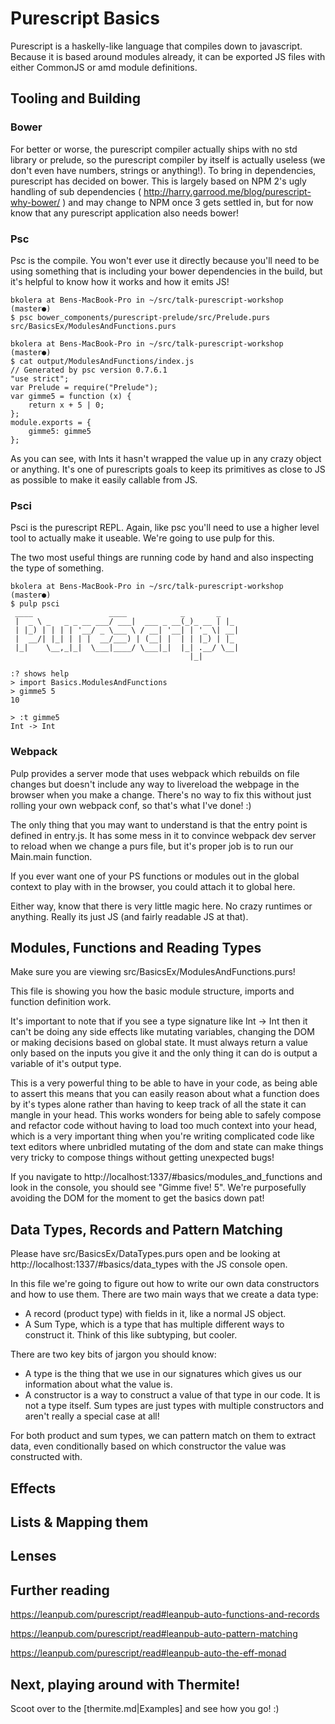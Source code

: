 # Purescript Basics

Purescript is a haskelly-like language that compiles down to javascript. Because it is based around
modules already, it can be exported JS files with either CommonJS or amd module definitions.

## Tooling and Building

### Bower

For better or worse, the purescript compiler actually ships with no std library or prelude, so
the purescript compiler by itself is actually useless (we don't even have numbers, strings or anything!).
To bring in dependencies, purescript has decided on bower. This is largely based on NPM 2's ugly handling
of sub dependencies ( http://harry.garrood.me/blog/purescript-why-bower/ ) and may change to NPM once
3 gets settled in, but for now know that any purescript application also needs bower!

### Psc 

Psc is the compile. You won't ever use it directly because you'll need to be using something that is 
including your bower dependencies in the build, but it's helpful to know how it works and how it emits
JS!

```
bkolera at Bens-MacBook-Pro in ~/src/talk-purescript-workshop (master●)
$ psc bower_components/purescript-prelude/src/Prelude.purs src/BasicsEx/ModulesAndFunctions.purs

bkolera at Bens-MacBook-Pro in ~/src/talk-purescript-workshop (master●)
$ cat output/ModulesAndFunctions/index.js
// Generated by psc version 0.7.6.1
"use strict";
var Prelude = require("Prelude");
var gimme5 = function (x) {
    return x + 5 | 0;
};
module.exports = {
    gimme5: gimme5
};
```

As you can see, with Ints it hasn't wrapped the value up in any crazy object or anything. It's 
one of purescripts goals to keep its primitives as close to JS as possible to make it easily 
callable from JS.

### Psci 

Psci is the purescript REPL. Again, like psc you'll need to use a higher level tool to actually
make it useable. We're going to use pulp for this.

The two most useful things are running code by hand and also inspecting the type of something.

```
bkolera at Bens-MacBook-Pro in ~/src/talk-purescript-workshop (master●)
$ pulp psci
 ____                 ____            _       _
 |  _ \ _   _ _ __ ___/ ___|  ___ _ __(_)_ __ | |_
 | |_) | | | | '__/ _ \___ \ / __| '__| | '_ \| __|
 |  __/| |_| | | |  __/___) | (__| |  | | |_) | |_
 |_|    \__,_|_|  \___|____/ \___|_|  |_| .__/ \__|
                                        |_|

:? shows help
> import Basics.ModulesAndFunctions
> gimme5 5
10

> :t gimme5
Int -> Int
```

### Webpack

Pulp provides a server mode that uses webpack which rebuilds on file changes but doesn't include
any way to livereload the webpage in the browser when you make a change. There's no way to fix
this without just rolling your own webpack conf, so that's what I've done! :)

The only thing that you may want to understand is that the entry point is defined in entry.js. It 
has some mess in it to convince webpack dev server to reload when we change a purs file, but it's
proper job is to run our Main.main function.

If you ever want one of your PS functions or modules out in the global context to play with in 
the browser, you could attach it to global here. 

Either way, know that there is very little magic here. No crazy runtimes or anything. Really its
just JS (and fairly readable JS at that).

## Modules, Functions and Reading Types

Make sure you are viewing src/BasicsEx/ModulesAndFunctions.purs!

This file is showing you how the basic module structure, imports and function definition work.

It's important to note that if you see a type signature like Int -> Int then it can't be doing
any side effects like mutating variables, changing the DOM or making decisions based on global
state. It must always return a value only based on the inputs you give it and the only thing it
can do is output a variable of it's output type. 

This is a very powerful thing to be able to have in your code, as being able to assert this means 
that you can easily reason about what a function does by it's types alone rather than having to
keep track of all the state it can mangle in your head. This works wonders for being able to 
safely compose and refactor code without having to load too much context into your head, which is
a very important thing when you're writing complicated code like text editors where unbridled 
mutating of the dom and state can make things very tricky to compose things without getting unexpected
bugs!

If you navigate to http://localhost:1337/#basics/modules_and_functions and look in the console,
you should see "Gimme five! 5". We're purposefully avoiding the DOM for the moment to get the
basics down pat!

## Data Types, Records and Pattern Matching

Please have src/BasicsEx/DataTypes.purs open and be looking at http://localhost:1337/#basics/data_types with 
the JS console open.

In this file we're going to figure out how to write our own data constructors and how to use them. There
are two main ways that we create a data type:

- A record (product type) with fields in it, like a normal JS object.
- A Sum Type, which is a type that has multiple different ways to construct it. Think of this like subtyping, but cooler.

There are two key bits of jargon you should know:
- A type is the thing that we use in our signatures which gives us our information about what the value is.
- A constructor is a way to construct a value of that type in our code. It is not a type itself. Sum types are just types with multiple constructors and aren't really a special case at all!

For both product and sum types, we can pattern match on them to extract data, even conditionally 
based on which constructor the value was constructed with.

## Effects

## Lists & Mapping them

## Lenses

## Further reading

https://leanpub.com/purescript/read#leanpub-auto-functions-and-records

https://leanpub.com/purescript/read#leanpub-auto-pattern-matching

https://leanpub.com/purescript/read#leanpub-auto-the-eff-monad

## Next, playing around with Thermite!

Scoot over to the [thermite.md|Examples] and see how you go! :)

